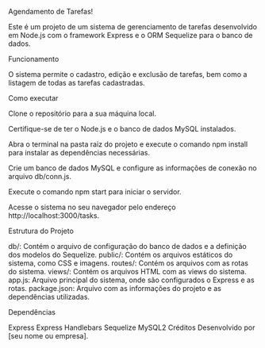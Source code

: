 Agendamento de Tarefas!

Este é um projeto de um sistema de gerenciamento de tarefas desenvolvido em Node.js com o framework Express e o ORM Sequelize para o banco de dados.

Funcionamento

O sistema permite o cadastro, edição e exclusão de tarefas, bem como a listagem de todas as tarefas cadastradas.

Como executar

Clone o repositório para a sua máquina local.

Certifique-se de ter o Node.js e o banco de dados MySQL instalados.

Abra o terminal na pasta raiz do projeto e execute o comando npm install para instalar as dependências necessárias.

Crie um banco de dados MySQL e configure as informações de conexão no arquivo db/conn.js.

Execute o comando npm start para iniciar o servidor.

Acesse o sistema no seu navegador pelo endereço http://localhost:3000/tasks.

Estrutura do Projeto

db/: Contém o arquivo de configuração do banco de dados e a definição dos modelos do Sequelize.
public/: Contém os arquivos estáticos do sistema, como CSS e imagens.
routes/: Contém os arquivos com as rotas do sistema.
views/: Contém os arquivos HTML com as views do sistema.
app.js: Arquivo principal do sistema, onde são configurados o Express e as rotas.
package.json: Arquivo com as informações do projeto e as dependências utilizadas.

Dependências

Express
Express Handlebars
Sequelize
MySQL2
Créditos
Desenvolvido por [seu nome ou empresa].
